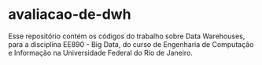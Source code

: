 # avaliacao-de-dwh
Esse repositório contém os códigos do trabalho sobre Data Warehouses, para a disciplina EE890 - Big Data, do curso de Engenharia de Computação e Informação na Universidade Federal do Rio de Janeiro.
